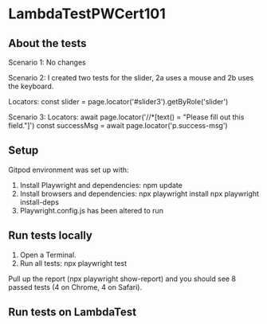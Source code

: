 # LambdaTestPWCert101

## About the tests

Scenario 1: No changes

Scenario 2:
I created two tests for the slider, 2a uses a mouse and 2b uses the keyboard.

Locators:
const slider = page.locator('#slider3').getByRole('slider')

Scenario 3:
Locators:
await page.locator('//*[text() = "Please fill out this field."]')
const successMsg = await page.locator('p.success-msg')

## Setup
Gitpod environment was set up with:
1. Install Playwright and dependencies:
   npm update
2. Install browsers and dependencies:
   npx playwright install
   npx playwright install-deps
3. Playwright.config.js has been altered to run

## Run tests locally

1. Open a Terminal.
2. Run all tests:
   npx playwright test

Pull up the report (npx playwright show-report) and you should see 8 passed tests (4 on Chrome, 4 on Safari).

## Run tests on LambdaTest


